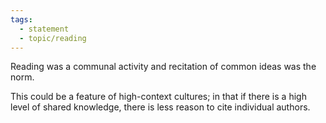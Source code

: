 ```yaml
---
tags: 
  - statement
  - topic/reading
---
```

Reading was a communal activity and recitation of common ideas was the norm.

This could be a feature of high-context cultures; in that if there is a high level of shared knowledge, there is less reason to cite individual authors.